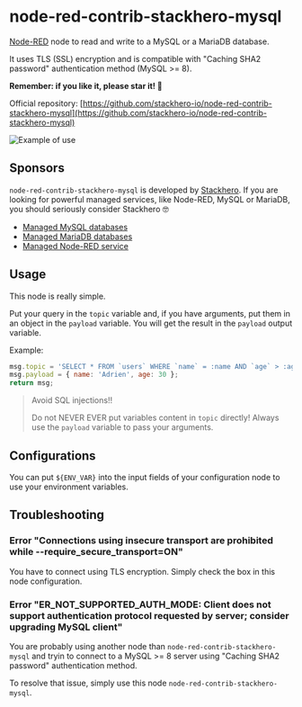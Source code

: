 # node-red-contrib-stackhero-mysql

[Node-RED](https://nodered.org) node to read and write to a MySQL or a MariaDB database.

It uses TLS (SSL) encryption and is compatible with "Caching SHA2 password" authentication method (MySQL >= 8).

**Remember: if you like it, please star it! 🥰**

Official repository: [https://github.com/stackhero-io/node-red-contrib-stackhero-mysql](https://github.com/stackhero-io/node-red-contrib-stackhero-mysql)

![Example of use](https://raw.githubusercontent.com/stackhero-io/node-red-contrib-stackhero-mysql/master/assets/screenshot.png)


## Sponsors

`node-red-contrib-stackhero-mysql` is developed by [Stackhero](https://www.stackhero.io/).
If you are looking for powerful managed services, like Node-RED, MySQL or MariaDB, you should seriously consider Stackhero 🤓

- [Managed MySQL databases](https://www.stackhero.io/services/MySQL)
- [Managed MariaDB databases](https://www.stackhero.io/services/MariaDB)
- [Managed Node-RED service](https://www.stackhero.io/services/Node-RED)


## Usage

This node is really simple.

Put your query in the `topic` variable and, if you have arguments, put them in an object in the `payload` variable.
You will get the result in the `payload` output variable.

Example:

```javascript
msg.topic = 'SELECT * FROM `users` WHERE `name` = :name AND `age` > :age;';
msg.payload = { name: 'Adrien', age: 30 };
return msg;
```

> Avoid SQL injections!!
>
> Do not NEVER EVER put variables content in `topic` directly!
> Always use the `payload` variable to pass your arguments.


## Configurations

You can put `${ENV_VAR}` into the input fields of your configuration node to use your environment variables.


## Troubleshooting


### Error "Connections using insecure transport are prohibited while --require_secure_transport=ON"

You have to connect using TLS encryption. Simply check the box in this node configuration.


### Error "ER_NOT_SUPPORTED_AUTH_MODE: Client does not support authentication protocol requested by server; consider upgrading MySQL client"

You are probably using another node than `node-red-contrib-stackhero-mysql` and tryin to connect to a MySQL >= 8 server using "Caching SHA2 password" authentication method.

To resolve that issue, simply use this node `node-red-contrib-stackhero-mysql`.